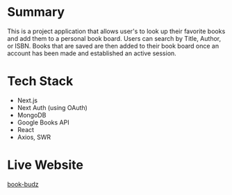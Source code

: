 # Summary
This is a project application that allows user's to look up their favorite books and add them to a personal book board. Users can search by Title, Author, or ISBN. Books that are saved are then added to their book board once an account has been made and established an active session.  

# Tech Stack
- Next.js
- Next Auth (using OAuth)
- MongoDB
- Google Books API
- React
- Axios, SWR

# Live Website
[book-budz](https://book-budz.vercel.app/)